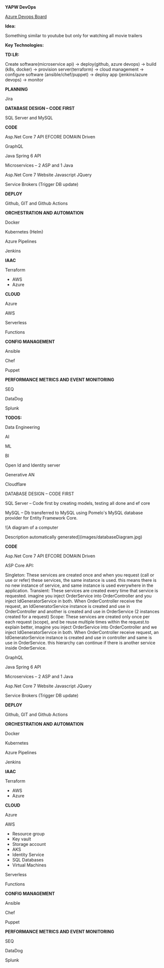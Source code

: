 ﻿**YAPW DevOps**

[Azure Devops Board](https://dev.azure.com/nikunjrathod3011/YAPW/_workitems/recentlyupdated)

**Idea:** 

Something similar to youtube but only for watching all movie trailers

**Key Technologies:**

**TD:LR:**

Create software(microservice api) -> deploy(github, azure devops) -> build (k8s, docker) -> provision server(terraform) -> cloud management -> configure software (ansible/chef/puppet) -> deploy app (jenkins/azure devops) -> monitor

**PLANNING**

Jira

**DATABASE DESIGN – CODE FIRST**

SQL Server and MySQL

**CODE**

Asp.Net Core 7 API EFCORE DOMAIN Driven 

GraphQL

Java Spring 6 API

Microservices – 2 ASP and 1 Java

Asp.Net Core 7 Website Javascript JQuery

Service Brokers (Trigger DB update) 

**DEPLOY**

Github, GIT and Github Actions

**ORCHESTRATION AND AUTOMATION**

Docker

Kubernetes (Helm)

Azure Pipelines

Jenkins

**IAAC**

Terraform

- AWS
- Azure

**CLOUD**

Azure

AWS

Serverless

Functions

**CONFIG MANAGEMENT**

Ansible

Chef

Puppet

**PERFORMANCE METRICS AND EVENT MONITORING** 

SEQ

DataDog

Splunk


**TODOS:** 

Data Engineering

AI

ML

BI

Open Id and Identity server

Generative AN

Cloudflare

DATABASE DESIGN – CODE FIRST

SQL Server – Code first by creating models, testing all done and ef core   

MySQL – Db transferred to MySQL using Pomelo's MySQL database provider for Entity Framework Core.

![A diagram of a computer

Description automatically generated](images/databaseDiagram.jpg)

**CODE**

Asp.Net Core 7 API EFCORE DOMAIN Driven 

ASP Core API:

Singleton: These services are created once and when you request (call or use or refer) these services, the same instance is used. this means there is no new instance of service, and same instance is used everywhere in the application. Transient: These services are created every time that service is requested. imagine you inject OrderService into OrderController and you inject IdGeneratorService in both. When OrderController receive the request, an IdGeneratorService instance is created and use in OrderController and another is created and use in OrderService (2 instances created for a request) Scope: These services are created only once per each request (scope), and be reuse multiple times within the request.to explain better, imagine you inject OrderService into OrderController and we inject IdGeneratorService in both. When OrderController receive request, an IdGeneratorService instance is created and use in controller and same is use in OrderService. this hierarchy can continue if there is another service inside OrderService.

GraphQL

Java Spring 6 API

Microservices – 2 ASP and 1 Java

Asp.Net Core 7 Website Javascript JQuery

Service Brokers (Trigger DB update) 

**DEPLOY**

Github, GIT and Github Actions

**ORCHESTRATION AND AUTOMATION**

Docker

Kubernetes

Azure Pipelines

Jenkins

**IAAC**

Terraform

- AWS
- Azure

**CLOUD**

Azure

AWS

- Resource group
- Key vault
- Storage account
- AKS
- Identity Service
- SQL Databases
- Virtual Machines

Serverless

Functions

**CONFIG MANAGEMENT**

Ansible

Chef

Puppet

**PERFORMANCE METRICS AND EVENT MONITORING** 

SEQ

DataDog

Splunk
